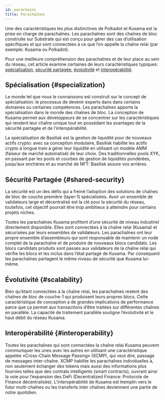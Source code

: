 ```yaml
---
id: parachains
title: Parachaînes
---
```


Une des caractéristiques les plus distinctives de Polkadot et Kusama est la prise en charge de parachaînes. Les parachaînes sont des chaînes de bloc construite sur Substrate qui est conçu pour gérer des cas d’utilisation spécifiques et qui sont connectées à ce que l’on appelle la chaîne relai (par exemple: Kusama ou Polkadot).

Pour une meilleure compréhension des parachaînes et de leur place au sein du réseau, cet article examine certaines de leurs caractéristiques typiques: [spécialisation](#specialization), [sécurité partagée](#shared-security), [évolutivité](#scalability) et [interopérabilité](#interoperability).


## Spécialisation {#specialization}

Le monde tel que nous le connaissons est construit sur le concept de spécialisation: le processus de devenir experts dans dans certains domaines ou certaines compétences. Les parachaînes apporte la spécialisation dans le monde des chaînes de bloc. La conception de Kusama permet aux développeurs de se concentrer sur les caractéristiques qui rendent leur chaîne unique tout en possédant les avantages de la sécurité partagée et de l’interopérabilité.

La spécialisation de Basilisk est la gestion de liquidité pour de nouveaux actifs crypto: avec sa conception modulaire, Basilisk habilite les actifs crypto à longue train à gérer leur liquidité en utilisant un modèle AMM (faiseur de marché automatisé) de leur choix. Des traditionnelles pools XYK, en passant par les pools et courbes de gestion de liquidités pondérées, jusqu’aux enchères et au marché de NFT: Basilisk assure vos arrières.


## Sécurité Partagée {#shared-security}

La sécurité est un des défis qui a freiné l’adoption des solutions de chaînes de bloc de couche première (layer-1) spécialisées. Avoir un ensemble de validateurs large et décentralisé est la clé pour la sécurité du réseau, toutefois, cet objectif pourrait être trop ambitieux à atteindre pour certains projets niches.

Toutes les parachaînes Kusama profitent d’une sécurité de niveau industriel directement disponible. Elles sont connectées à la chaîne relai (Kusama) et sécurisées par leurs ensembles de validateurs. Les parachaînes ont leur propre ensemble d’assembleurs qui sont responsable de maintenir un node complet de la parachaîne et de produire de nouveaux blocs candidats. Les blocs candidats produits sont passés aux validateurs de la chaîne relai qui vérifie les blocs et les inclus dans l’état partagé de Kusama. Par conséquent les parachaînes partagent le même niveau de sécurité que Kusama lui-même.


## Évolutivité {#scalability}

Bien qu’étant connectées à la chaîne relai, les parachaînes restent des chaînes de bloc de couche-1 qui produisent leurs propres blocs. Cette caractéristique de conception a de grandes implications de performance parce que ça permet aux transactions d’être traitées sur différentes chaînes en parallèle. La capacité de traitement parallèle souligne l’évolutivité et le haut débit du réseau Kusama.


## Interopérabilité {#interoperability}

Toutes les parachaînes qui sont connectées la chaîne relai Kusama peuvent communiquer les unes avec les autres en utilisant une caractéristique appelée «Cross-Chain Message Passing» (XCMP), qui veut dire, passage de messages inter-chaîne. XCMP habilite les parachaînes individuelles à, non seulement échanger des tokens mais aussi des informations plus fournies telles que des contrats intelligents (smart contracts), ouvrant ainsi la voie pour l’expansion des DeFi (Decentralized Finance: Protocole de Finance décentralisée). L’interopérabilité de Kusama est tremplin vers le futur multi-chaînes ou les transferts inter chaînes deviennent une partie de notre quotidien. 
